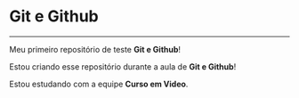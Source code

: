 # Git e Github
***
 Meu primeiro repositório de teste **Git e Github**!

 Estou criando esse repositório durante a aula de **Git e Github**!
 
 Estou estudando com a equipe **Curso em Video**.
